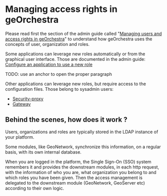# Managing access rights in geOrchestra

Please read first the section of the admin guide called 
 "[Managing users and access rights in geOrchestra](../users_management/index.md)" to understand how geOrchestra uses the concepts of user, organization and roles.

 Some applications can leverage new roles automatically or from the graphical user interface. Those are documented in the admin guide: [Configure an application to use a new role](../users_management/roles.md#3-configure-an-application-to-use-a-new-role)

 TODO: use an anchor to open the proper paragraph

 Other applications can leverage new roles, but require access to the configuration files. Those belong to sysadmin users:

- [Security-proxy](acl-sp.md)
- [Gateway](acl-gateway.md)

## Behind the scenes, how does it work ?

Users, organizations and roles are typically stored in the LDAP instance of your platform.

Some modules, like GeoNetwork, synchronize this information, on a regular basis, with its own internal database. 

When you are logged in the platform, the Single Sign-On (SSO) system remembers it and provides the downstream modules, in each http request, with the information of who you are, what organization you belong to and which roles you have been given. Then the access management is delegated to the downstream module (GeoNetwork, GeoServer etc) according to their own logic.


